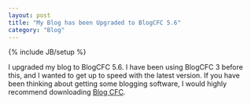 ```yaml
---
layout: post
title: "My Blog has been Upgraded to BlogCFC 5.6"
category: "Blog"
---
```

{% include JB/setup %}

I upgraded my blog to BlogCFC 5.6\. I have been using BlogCFC 3 before this, and I wanted to get up to speed with the latest version. If you have been thinking about getting some blogging software, I would highly recommend downloading [Blog CFC](http://www.blogcfc.com/).